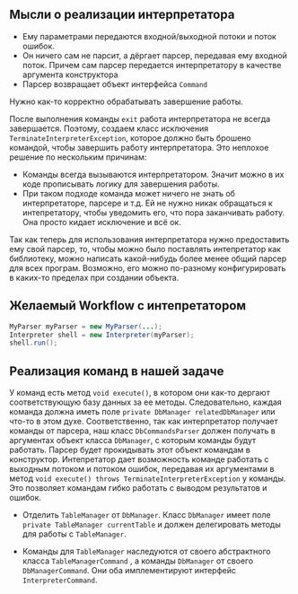 ## Мысли о реализации интерпретатора

* Ему параметрами передаются входной/выходной потоки и поток ошибок.
* Он ничего сам не парсит, а дёргает парсер, передавая ему входной поток. Причем сам парсер передается интерпретатору в качестве аргумента конструктора
* Парсер возвращает объект интерфейса ``Command``

Нужно как-то корректно обрабатывать завершение работы.

После выполнения команды ``exit`` работа интерпретатора не всегда завершается. Поэтому, создаем класс исключения ``TerminateInterpreterException``, которое должно быть брошено командой, чтобы завершить работу интерпретатора.
Это неплохое решение по нескольким причинам:

* Команды всегда вызываются интерпретатором. Значит можно в их коде прописывать логику для завершения работы.
* При таком подходе команда может ничего не знать об интерпретаторе, парсере и т.д. Ей не нужно никак обращаться к интепретатору, чтобы уведомить его, что пора заканчивать работу. Она просто кидает исключение и всё ок.

Так как теперь для использования интерпретатора нужно предоставить ему свой парсер, то, чтобы можно было поставлять интепретатор как библиотеку, можно написать какой-нибудь более менее общий парсер для всех програм. Возможно, его можно по-разному конфигурировать в каких-то пределах при создании объекта.

## Желаемый Workflow с интепретатором
```java
MyParser myParser = new MyParser(...);
Interpreter shell = new Interpreter(myParser);
shell.run();
```

## Реализация команд в нашей задаче

У команд есть метод ``void execute()``, в котором они как-то дергают соответствующую базу данных за ее методы. Следовательно, каждая команда должна иметь поле ``private DbManager relatedDbManager`` или что-то в этом духе.
Соответственно, так как интерпретатор получает команды от парсера, наш класс ``DbCommandsParser`` должен  получать в аргументах объект класса ``DbManager``, с которым команды будут работать. Парсер будет прокидывать этот объект командам в конструктор.
Интепретатор дает возможность команде работать с выходным потоком и потоком ошибок, передавая их аргументами в метод ``void execute() throws TerminateInterpreterException`` у команды. Это позволяет командам гибко работать с выводом результатов и ошибок.

* Отделить ``TableManager`` от ``DbManager``. Класс ``DbManager`` имеет поле ``private TableManager currentTable`` и должен делегировать методы для работы с ``TableManager``.

* Команды для ``TableManager`` наследуются от своего абстрактного класса ``TableManagerCommand`` , а команды ``DbManager`` от своего ``DbManagerCommand``. Они оба имплементируют интерфейс ``InterpreterCommand``.